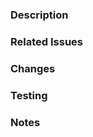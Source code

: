 ### Description
<!-- What does this PR do? -->

### Related Issues
<!-- Fixes #123 -->

### Changes
<!-- Key changes -->

### Testing
<!-- How was it tested? -->

### Notes
<!-- Additional info -->